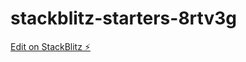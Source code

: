 # stackblitz-starters-8rtv3g

[Edit on StackBlitz ⚡️](https://stackblitz.com/edit/stackblitz-starters-8rtv3g)
